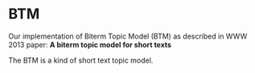 # BTM
Our implementation of Biterm Topic Model (BTM) as described in WWW 2013 paper:
**A biterm topic model for short texts**

The BTM is a kind of short text topic model.
